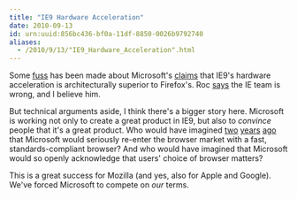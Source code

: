 ```yaml
---
title: "IE9 Hardware Acceleration"
date: 2010-09-13
id: urn:uuid:856bc436-bf0a-11df-8850-0026b9792740
aliases:
  - /2010/9/13/"IE9_Hardware_Acceleration".html
---
```


Some [fuss][slashdot] has been made about Microsoft's [claims][ie9-blog] that IE9's hardware acceleration is architecturally superior to Firefox's.  Roc [says][roc] the IE team is wrong, and I believe him.

But technical arguments aside, I think there's a bigger story here. Microsoft is working not only to create a great product in IE9, but also to *convince* people that it's a great product.  Who would have imagined [two][chrome-release] [years][firefox-3] [ago][ie8] that Microsoft would seriously re-enter the browser market with a fast, standards-compliant browser?  And who would have imagined that Microsoft would so openly acknowledge that users' choice of browser matters?

This is a great success for Mozilla (and yes, also for Apple and Google).  We've forced Microsoft to compete on *our* terms.

[slashdot]: http://tech.slashdot.org/story/10/09/12/2018229/IE9-Team-Says-Our-GPU-Acceleration-Is-Better-Than-Yours
[ie9-blog]: http://blogs.msdn.com/b/ie/archive/2010/09/10/the-architecture-of-full-hardware-acceleration-of-all-web-page-content.aspx
[roc]: http://weblogs.mozillazine.org/roc/archives/2010/09/full_hardware_a.html
[chrome-release]: http://en.wikipedia.org/wiki/Google_Chrome#Announcement
[firefox-3]: http://en.wikipedia.org/wiki/Firefox#Version_3.0
[ie8]: http://en.wikipedia.org/wiki/Internet_Explorer#Internet_Explorer_8
